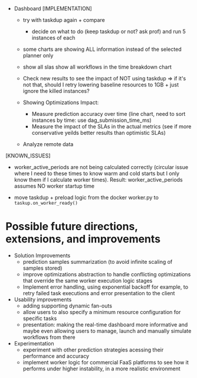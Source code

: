 - Dashboard
    [IMPLEMENTATION]
    - try with taskdup again + compare
        - decide on what to do (keep taskdup or not? ask prof) and run 5 instances of each
    
    - some charts are showing ALL information instead of the selected planner only
    - show all slas show all workflows in the time breakdown chart
    - Check new results to see the impact of NOT using taskdup
        => if it's not that, should I retry lowering baseline resources to 1GB + just ignore the killed instances?

    - Showing Optimizations Impact:
        - Measure prediction accuracy over time (line chart, need to sort instances by time: use dag_submission_time_ms)
        - Measure the impact of the SLAs in the actual metrics (see if more conservative yeilds better results than optimistic SLAs)
    - Analyze remote data

[KNOWN_ISSUES]
- worker_active_periods are not being calculated correctly (circular issue where I need to these times to know warm and cold starts but I only know them if I calculate worker times). Result: worker_active_periods assumes NO worker startup time

- move taskdup + preload logic from the docker worker.py to `taskup.on_worker_ready()`

# Possible future directions, extensions, and improvements
- Solution Improvements
    - prediction samples summarization (to avoid infinite scaling of samples stored)
    - improve optimizations abstraction to handle conflicting optimizations that override the same worker execution logic stages
    - Implement error handling, using exponential backoff for example, to retry failed task executions and error presentation to the client
- Usability improvements
    - adding supporting dynamic fan-outs
    - allow users to also specify a minimum resource configuration for specific tasks
    - presentation: making the real-time dashboard more informative and maybe even allowing users to manage, launch and manually simulate workflows from there
- Experimentation
    - experiment with other prediction strategies acessing their performance and accuracy
    - implement worker logic for commercial FaaS platforms to see how it performs under higher instability, in a more realistic environment